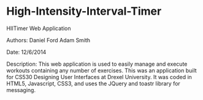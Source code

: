High-Intensity-Interval-Timer
=============================

HIITimer Web Application

Authors:  Daniel Ford
          Adam Smith
          
Date:     12/6/2014

Description:
This web application is used to easily manage and execute workouts containing any number of exercises.
This was an application built for CS530 Designing User Interfaces at Drexel University. It was
coded in HTML5, Javascript, CSS3, and uses the JQuery and toastr library for messaging.
